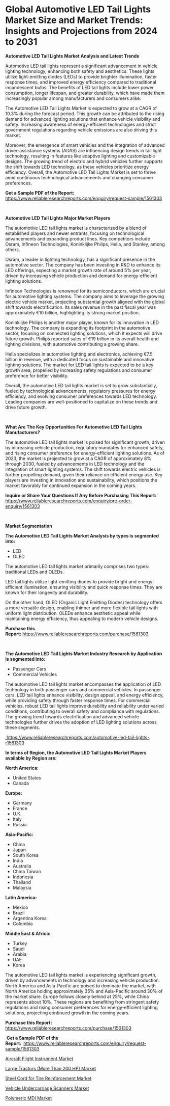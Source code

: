 <p><h1>Global Automotive LED Tail Lights Market Size and Market Trends: Insights and Projections from 2024 to 2031</h1></p><p><strong>Automotive LED Tail Lights Market Analysis and Latest Trends</strong></p>
<p><p>Automotive LED tail lights represent a significant advancement in vehicle lighting technology, enhancing both safety and aesthetics. These lights utilize light-emitting diodes (LEDs) to provide brighter illumination, faster response times, and improved energy efficiency compared to traditional incandescent bulbs. The benefits of LED tail lights include lower power consumption, longer lifespan, and greater durability, which have made them increasingly popular among manufacturers and consumers alike.</p><p>The Automotive LED Tail Lights Market is expected to grow at a CAGR of 10.3% during the forecast period. This growth can be attributed to the rising demand for advanced lighting solutions that enhance vehicle visibility and safety. Increasing awareness of energy-efficient technologies and strict government regulations regarding vehicle emissions are also driving this market. </p><p>Moreover, the emergence of smart vehicles and the integration of advanced driver-assistance systems (ADAS) are influencing design trends in tail light technology, resulting in features like adaptive lighting and customizable designs. The growing trend of electric and hybrid vehicles further supports the shift towards LED technology, as these vehicles prioritize energy efficiency. Overall, the Automotive LED Tail Lights Market is set to thrive amid continuous technological advancements and changing consumer preferences.</p></p>
<p><strong>Get a Sample PDF of the Report:&nbsp;</strong> <a href="https://www.reliableresearchreports.com/enquiry/request-sample/1561303?utm_campaign=36&utm_medium=2&utm_source=Github&utm_content=ia&utm_term=01112024&utm_id=automotive-led-tail-lights">https://www.reliableresearchreports.com/enquiry/request-sample/1561303</a></p>
<p>&nbsp;</p>
<p><strong>Automotive LED Tail Lights Major Market Players</strong></p>
<p><p>The automotive LED tail lights market is characterized by a blend of established players and newer entrants, focusing on technological advancements and expanding product lines. Key competitors include Osram, Infineon Technologies, Koninklijke Philips, Hella, and Stanley, among others.</p><p>Osram, a leader in lighting technology, has a significant presence in the automotive sector. The company has been investing in R&D to enhance its LED offerings, expecting a market growth rate of around 5% per year, driven by increasing vehicle production and demand for energy-efficient lighting solutions.</p><p>Infineon Technologies is renowned for its semiconductors, which are crucial for automotive lighting systems. The company aims to leverage the growing electric vehicle market, projecting substantial growth aligned with the global shift towards electrification. Its sales revenue in the past fiscal year was approximately €10 billion, highlighting its strong market position.</p><p>Koninklijke Philips is another major player, known for its innovation in LED technology. The company is expanding its footprint in the automotive sector, focusing on connected lighting solutions, which it expects will drive future growth. Philips reported sales of €19 billion in its overall health and lighting divisions, with automotive contributing a growing share.</p><p>Hella specializes in automotive lighting and electronics, achieving €7.5 billion in revenue, with a dedicated focus on sustainable and innovative lighting solutions. The market for LED tail lights is expected to be a key growth area, propelled by increasing safety regulations and consumer preference for better visibility.</p><p>Overall, the automotive LED tail lights market is set to grow substantially, fueled by technological advancements, regulatory pressures for energy efficiency, and evolving consumer preferences towards LED technology. Leading companies are well-positioned to capitalize on these trends and drive future growth.</p></p>
<p>&nbsp;</p>
<p><strong>What Are The Key Opportunities For Automotive LED Tail Lights Manufacturers?</strong></p>
<p><p>The automotive LED tail lights market is poised for significant growth, driven by increasing vehicle production, regulatory mandates for enhanced safety, and rising consumer preference for energy-efficient lighting solutions. As of 2023, the market is projected to grow at a CAGR of approximately 8% through 2030, fueled by advancements in LED technology and the integration of smart lighting systems. The shift towards electric vehicles is further propelling demand, given their reliance on efficient energy use. Key players are investing in innovation and sustainability, which positions the market favorably for continued expansion in the coming years.</p></p>
<p><strong>Inquire or Share Your Questions If Any Before Purchasing This Report:</strong> <a href="https://www.reliableresearchreports.com/enquiry/pre-order-enquiry/1561303?utm_campaign=36&utm_medium=2&utm_source=Github&utm_content=ia&utm_term=01112024&utm_id=automotive-led-tail-lights">https://www.reliableresearchreports.com/enquiry/pre-order-enquiry/1561303</a></p>
<p>&nbsp;</p>
<p><strong>Market Segmentation</strong></p>
<p><strong>The Automotive LED Tail Lights Market Analysis by types is segmented into:</strong></p>
<p><ul><li>LED</li><li>OLED</li></ul></p>
<p><p>The automotive LED tail lights market primarily comprises two types: traditional LEDs and OLEDs. </p><p>LED tail lights utilize light-emitting diodes to provide bright and energy-efficient illumination, ensuring visibility and quick response times. They are known for their longevity and durability. </p><p>On the other hand, OLED (Organic Light Emitting Diodes) technology offers a more versatile design, enabling thinner and more flexible tail lights with uniform light distribution. OLEDs enhance aesthetic appeal while maintaining energy efficiency, thus appealing to modern vehicle designs.</p></p>
<p><strong>Purchase this Report:&nbsp;</strong><a href="https://www.reliableresearchreports.com/purchase/1561303?utm_campaign=36&utm_medium=2&utm_source=Github&utm_content=ia&utm_term=01112024&utm_id=automotive-led-tail-lights">https://www.reliableresearchreports.com/purchase/1561303</a></p>
<p>&nbsp;</p>
<p><strong>The Automotive LED Tail Lights Market Industry Research by Application is segmented into:</strong></p>
<p><ul><li>Passenger Cars</li><li>Commercial Vehicles</li></ul></p>
<p><p>The automotive LED tail lights market encompasses the application of LED technology in both passenger cars and commercial vehicles. In passenger cars, LED tail lights enhance visibility, design appeal, and energy efficiency, while providing safety through faster response times. For commercial vehicles, robust LED tail lights improve durability and reliability under varied conditions, contributing to overall safety and compliance with regulations. The growing trend towards electrification and advanced vehicle technologies further drives the adoption of LED lighting solutions across these segments.</p></p>
<p><a href="https://www.reliableresearchreports.com/automotive-led-tail-lights-r1561303?utm_campaign=36&utm_medium=2&utm_source=Github&utm_content=ia&utm_term=01112024&utm_id=automotive-led-tail-lights">&nbsp;https://www.reliableresearchreports.com/automotive-led-tail-lights-r1561303</a></p>
<p><strong>In terms of Region, the Automotive LED Tail Lights Market Players available by Region are:</strong></p>
<p>
    <p> <strong> North America: </strong>
        <ul>
            <li>United States</li>
            <li>Canada</li>
        </ul>
        </p> 
    <p> <strong> Europe: </strong>
        <ul>
            <li>Germany</li>
            <li>France</li>
            <li>U.K.</li>
            <li>Italy</li>
            <li>Russia</li>
        </ul>
        </p> 
    <p> <strong> Asia-Pacific: </strong>
        <ul>
            <li>China</li>
            <li>Japan</li>
            <li>South Korea</li>
            <li>India</li>
            <li>Australia</li>
            <li>China Taiwan</li>
            <li>Indonesia</li>
            <li>Thailand</li>
            <li>Malaysia</li>
        </ul>
        </p> 
    <p> <strong> Latin America: </strong>
        <ul>
            <li>Mexico</li>
            <li>Brazil</li>
            <li>Argentina Korea</li>
            <li>Colombia</li>
        </ul>
        </p> 
    <p> <strong> Middle East & Africa: </strong>
        <ul>
            <li>Turkey</li>
            <li>Saudi</li>
            <li>Arabia</li>
            <li>UAE</li>
            <li>Korea</li>
        </ul>
    </p>
    </p>
<p><p>The automotive LED tail lights market is experiencing significant growth, driven by advancements in technology and increasing vehicle production. North America and Asia-Pacific are poised to dominate the market, with North America holding approximately 35% and Asia-Pacific around 30% of the market share. Europe follows closely behind at 25%, while China represents about 10%. These regions are benefiting from stringent safety regulations and rising consumer preferences for energy-efficient lighting solutions, projecting continued growth in the coming years.</p></p>
<p><strong>Purchase this Report: </strong><a href="https://www.reliableresearchreports.com/purchase/1561303?utm_campaign=36&utm_medium=2&utm_source=Github&utm_content=ia&utm_term=01112024&utm_id=automotive-led-tail-lights">https://www.reliableresearchreports.com/purchase/1561303</a></p>
<p>&nbsp;<strong>Get a Sample PDF of the Report:&nbsp;&nbsp;</strong><a href="https://www.reliableresearchreports.com/enquiry/request-sample/1561303?utm_campaign=36&utm_medium=2&utm_source=Github&utm_content=ia&utm_term=01112024&utm_id=automotive-led-tail-lights">https://www.reliableresearchreports.com/enquiry/request-sample/1561303</a></p>
<p><strong></strong></p>
<p><p><a href="https://github.com/AngelaWalsh696/Market-Research-Report-List-1/blob/main/aircraft-flight-instrument-market.md?utm_campaign=36&utm_medium=2&utm_source=Github&utm_content=ia&utm_term=01112024&utm_id=automotive-led-tail-lights">Aircraft Flight Instrument Market</a></p><p><a href="https://issuu.com/reportprime-2/docs/large-tractors-more-than-200-hp-mar_8eb9f8b8f3baa5?utm_campaign=36&utm_medium=2&utm_source=Github&utm_content=ia&utm_term=01112024&utm_id=automotive-led-tail-lights">Large Tractors (More Than 200 HP) Market</a></p><p><a href="https://github.com/GRUBBSCHARLES/Market-Research-Report-List-1/blob/main/steel-cord-for-tire-reinforcement-market.md?utm_campaign=36&utm_medium=2&utm_source=Github&utm_content=ia&utm_term=01112024&utm_id=automotive-led-tail-lights">Steel Cord for Tire Reinforcement Market</a></p><p><a href="https://www.linkedin.com/pulse/vehicle-undercarriage-scanners-market-industry-trends-forecast-xvtdf?utm_campaign=36&utm_medium=2&utm_source=Github&utm_content=ia&utm_term=01112024&utm_id=automotive-led-tail-lights">Vehicle Undercarriage Scanners Market</a></p><p><a href="https://medium.com/@dustyrzwpau/in-the-polymeric-mdi-market-the-main-focus-is-on-keeping-costs-low-and-getting-the-most-out-of-d1fad40200d5?utm_campaign=36&utm_medium=2&utm_source=Github&utm_content=ia&utm_term=01112024&utm_id=automotive-led-tail-lights">Polymeric MDI Market</a></p></p>